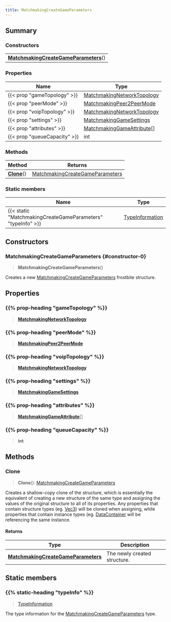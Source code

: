 ```yaml
---
title: MatchmakingCreateGameParameters
---
```



## Summary
### Constructors
| |
| ----------- |
| **[MatchmakingCreateGameParameters](#constructor-0)**() |

### Properties
| Name | Type |
| ---- | ---- |
| {{< prop "gameTopology" >}} | [MatchmakingNetworkTopology](/vext/ref/fb/matchmakingnetworktopology) |
| {{< prop "peerMode" >}} | [MatchmakingPeer2PeerMode](/vext/ref/fb/matchmakingpeer2peermode) |
| {{< prop "voipTopology" >}} | [MatchmakingNetworkTopology](/vext/ref/fb/matchmakingnetworktopology) |
| {{< prop "settings" >}} | [MatchmakingGameSettings](/vext/ref/fb/matchmakinggamesettings) |
| {{< prop "attributes" >}} | [MatchmakingGameAttribute](/vext/ref/fb/matchmakinggameattribute)[] |
| {{< prop "queueCapacity" >}} | int |

### Methods
| Method | Returns |
| ------ | ---- |
| **[Clone](#clone)**() | [MatchmakingCreateGameParameters](/vext/ref/fb/matchmakingcreategameparameters) |

### Static members
| Name | Type |
| ---- | ---- |
| {{< static "MatchmakingCreateGameParameters" "typeInfo" >}} | [TypeInformation](/vext/ref/shared/class/typeinformation) |

## Constructors
### MatchmakingCreateGameParameters {#constructor-0}
> **MatchmakingCreateGameParameters**()

Creates a new [MatchmakingCreateGameParameters](/vext/ref/fb/matchmakingcreategameparameters) frostbite structure.

## Properties
### {{% prop-heading "gameTopology" %}}
> **[MatchmakingNetworkTopology](/vext/ref/fb/matchmakingnetworktopology)**

### {{% prop-heading "peerMode" %}}
> **[MatchmakingPeer2PeerMode](/vext/ref/fb/matchmakingpeer2peermode)**

### {{% prop-heading "voipTopology" %}}
> **[MatchmakingNetworkTopology](/vext/ref/fb/matchmakingnetworktopology)**

### {{% prop-heading "settings" %}}
> **[MatchmakingGameSettings](/vext/ref/fb/matchmakinggamesettings)**

### {{% prop-heading "attributes" %}}
> **[MatchmakingGameAttribute](/vext/ref/fb/matchmakinggameattribute)**[]

### {{% prop-heading "queueCapacity" %}}
> **int**

## Methods
### Clone
> **Clone**(): [MatchmakingCreateGameParameters](/vext/ref/fb/matchmakingcreategameparameters)

Creates a shallow-copy clone of the structure, which is essentially the equivalent of creating a new structure of the same type and assigning the values of the original structure to all of its properties. Any properties that contain structure types (eg. [Vec3](/vext/ref/shared/class/vec3)) will be cloned when assigning, while properties that contain instance types (eg. [DataContainer](/vext/ref/shared/class/datacontainer) will be referencing the same instance.

#### Returns
| Type | Description |
| ---- | ----------- |
| **[MatchmakingCreateGameParameters](/vext/ref/fb/matchmakingcreategameparameters)** | The newly created structure. |

## Static members
### {{% static-heading "typeInfo" %}}
> [TypeInformation](/vext/ref/shared/class/typeinformation)

The type information for the [MatchmakingCreateGameParameters](/vext/ref/fb/matchmakingcreategameparameters) type.

